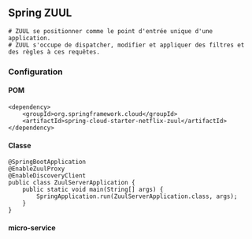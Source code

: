 ## Spring ZUUL
	# ZUUL se positionner comme le point d'entrée unique d'une application. 
	# ZUUL s'occupe de dispatcher, modifier et appliquer des filtres et des règles à ces requêtes.

### Configuration

#### POM
	<dependency>
		<groupId>org.springframework.cloud</groupId>
		<artifactId>spring-cloud-starter-netflix-zuul</artifactId>
	</dependency>

#### Classe
	@SpringBootApplication
	@EnableZuulProxy
	@EnableDiscoveryClient
	public class ZuulServerApplication {
		public static void main(String[] args) {
			SpringApplication.run(ZuulServerApplication.class, args);
		}
	}

#### micro-service
